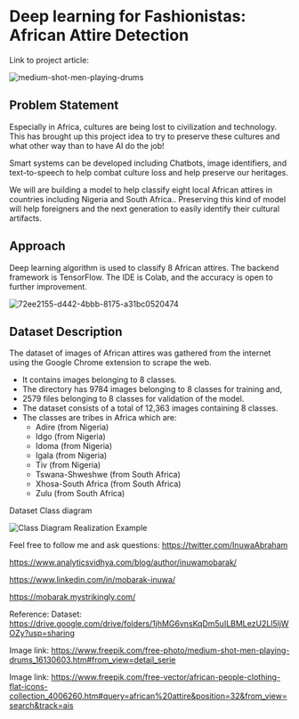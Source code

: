 # Deep learning for Fashionistas: African Attire Detection

Link to project article:

![medium-shot-men-playing-drums](https://user-images.githubusercontent.com/65142149/227276537-2eb01c3e-3fb0-4a03-a81a-ef554acc52ba.jpg)

## Problem Statement

Especially in Africa, cultures are being lost to civilization and technology. This has brought up this project idea to try to preserve these cultures and what other way than to have AI do the job!

Smart systems can be developed including Chatbots, image identifiers, and text-to-speech to help combat culture loss and help preserve our heritages.

We will are building a model to help classify eight local African attires in countries including Nigeria and South Africa.. Preserving this kind of model will help foreigners and the next generation to easily identify their cultural artifacts.

## Approach
Deep learning algorithm is used to classify 8 African attires. The backend framework is TensorFlow. The IDE is Colab, and the accuracy is open to further improvement.


![72ee2155-d442-4bbb-8175-a31bc0520474](https://user-images.githubusercontent.com/65142149/212472255-163792e2-ba22-4ec1-a8d2-29fe3b8e2bfb.jpeg)

## Dataset Description
The dataset of images of African attires was gathered from the internet using the Google Chrome extension to scrape the web.
*  It contains images belonging to 8 classes.
*  The directory has 9784 images belonging to 8 classes for training and,
*  2579 files belonging to 8 classes for validation of the model.
*  The dataset consists of a total of 12,363 images containing 8 classes.
*  The classes are tribes in Africa which are:
      *  Adire (from Nigeria)
      *  Idgo (from Nigeria)
      *  Idoma (from Nigeria)
      *  Igala (from Nigeria)
      *  Tiv (from Nigeria)
      *  Tswana-Shweshwe (from South Africa)
      *  Xhosa-South Africa (from South Africa)
      *  Zulu (from South Africa)

Dataset Class diagram

![Class Diagram Realization Example](https://user-images.githubusercontent.com/65142149/227274778-dc7891a9-908e-4682-98b8-2b68c1a534e5.png)

Feel free to follow me and ask questions:
https://twitter.com/InuwaAbraham

https://www.analyticsvidhya.com/blog/author/inuwamobarak/

https://www.linkedin.com/in/mobarak-inuwa/

https://mobarak.mystrikingly.com/

Reference:
Dataset: https://drive.google.com/drive/folders/1jhMG6vnsKqDm5uILBMLezU2Ll5ljWOZy?usp=sharing

Image link: https://www.freepik.com/free-photo/medium-shot-men-playing-drums_16130603.htm#from_view=detail_serie

Image link: https://www.freepik.com/free-vector/african-people-clothing-flat-icons-collection_4006260.htm#query=african%20attire&position=32&from_view=search&track=ais
